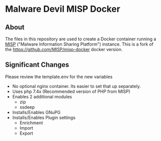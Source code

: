# Malware Devil MISP Docker

## About
The files in this repository are used to create a Docker container running a [MISP](http://www.misp-project.org) ("Malware Information Sharing Platform") instance. This is a fork of the https://github.com/MISP/misp-docker docker version.

## Significant Changes
Please review the template.env for the new variables

- No optional nginx container. Its easier to set that up separately.
- Uses php 7.4x (Recommended version of PHP from MISP)
- Enables 2 additional modules
  - zip
  - ssdeep
- Installs/Enables GNuPG
- Installs/Enables Plugin settings
  - Enrichment
  - Import
  - Export